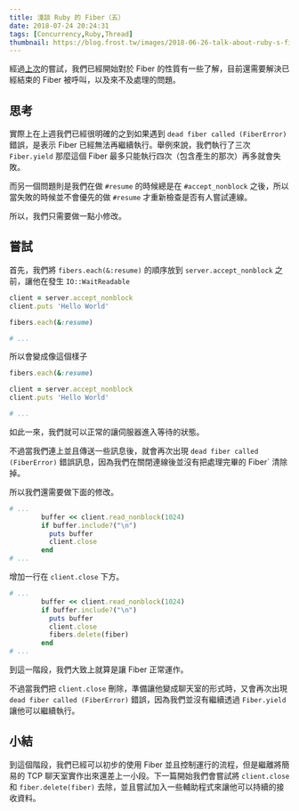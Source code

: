 ```yaml
---
title: 淺談 Ruby 的 Fiber（五）
date: 2018-07-24 20:24:31
tags: [Concurrency,Ruby,Thread]
thumbnail: https://blog.frost.tw/images/2018-06-26-talk-about-ruby-s-fiber-part-1/thumbnail.jpg
---
```


經過[上次](https://blog.frost.tw/posts/2018/07/17/Talk-about-ruby-s-fiber-Part-4/)的嘗試，我們已經開始對於 Fiber 的性質有一些了解，目前還需要解決已經結束的 Fiber 被呼叫，以及來不及處理的問題。

<!--more-->

## 思考

實際上在上週我們已經很明確的之到如果遇到 `dead fiber called (FiberError)` 錯誤，是表示 Fiber 已經無法再繼續執行。舉例來說，我們執行了三次 `Fiber.yield` 那麼這個 Fiber 最多只能執行四次（包含產生的那次）再多就會失敗。

而另一個問題則是我們在做 `#resume` 的時候總是在 `#accept_nonblock` 之後，所以當失敗的時候並不會優先的做 `#resume` 才重新檢查是否有人嘗試連線。

所以，我們只需要做一點小修改。

## 嘗試

首先，我們將 `fibers.each(&:resume)` 的順序放到 `server.accept_nonblock` 之前，讓他在發生 `IO::WaitReadable`

```ruby
client = server.accept_nonblock
client.puts 'Hello World'

fibers.each(&:resume)

# ...
```

所以會變成像這個樣子

```ruby
fibers.each(&:resume)

client = server.accept_nonblock
client.puts 'Hello World'

# ...
```

如此一來，我們就可以正常的讓伺服器進入等待的狀態。

不過當我們連上並且傳送一些訊息後，就會再次出現 `dead fiber called (FiberError)` 錯誤訊息，因為我們在關閉連線後並沒有把處理完畢的 Fiber` 清除掉。

所以我們還需要做下面的修改。

```ruby
# ...
        buffer << client.read_nonblock(1024)
        if buffer.include?("\n")
          puts buffer
          client.close
        end
# ...
```

增加一行在 `client.close` 下方。

```ruby
# ...
        buffer << client.read_nonblock(1024)
        if buffer.include?("\n")
          puts buffer
          client.close
          fibers.delete(fiber)
        end
# ...
```

到這一階段，我們大致上就算是讓 Fiber 正常運作。

不過當我們把 `client.close` 刪除，準備讓他變成聊天室的形式時，又會再次出現 `dead fiber called (FiberError)` 錯誤，因為我們並沒有繼續透過 `Fiber.yield` 讓他可以繼續執行。

## 小結

到這個階段，我們已經可以初步的使用 Fiber 並且控制運行的流程，但是繼離將簡易的 TCP 聊天室實作出來還差上一小段。下一篇開始我們會嘗試將 `client.close` 和 `fiber.delete(fiber)` 去除，並且嘗試加入一些輔助程式來讓他可以持續的接收資料。
